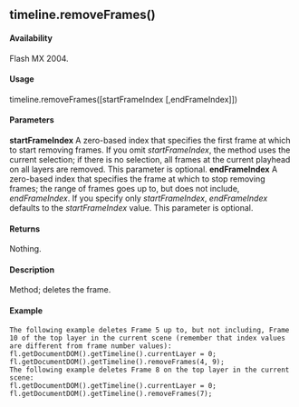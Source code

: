 ## timeline.removeFrames()

#### Availability

Flash MX 2004.

#### Usage

timeline.removeFrames(\[startFrameIndex \[,endFrameIndex\]\])

#### Parameters

**startFrameIndex** A zero-based index that specifies the first frame at which to start removing frames. If you omit *startFrameIndex*, the method uses the current selection; if there is no selection, all frames at the current playhead on all layers are removed. This parameter is optional.
**endFrameIndex** A zero-based index that specifies the frame at which to stop removing frames; the range of frames goes up to, but does not include, *endFrameIndex*. If you specify only *startFrameIndex*, *endFrameIndex* defaults to the *startFrameIndex* value. This parameter is optional.

#### Returns

Nothing.

#### Description

Method; deletes the frame.

#### Example

```
The following example deletes Frame 5 up to, but not including, Frame 10 of the top layer in the current scene (remember that index values are different from frame number values):
fl.getDocumentDOM().getTimeline().currentLayer = 0;
fl.getDocumentDOM().getTimeline().removeFrames(4, 9);
The following example deletes Frame 8 on the top layer in the current scene:
fl.getDocumentDOM().getTimeline().currentLayer = 0; fl.getDocumentDOM().getTimeline().removeFrames(7);

```